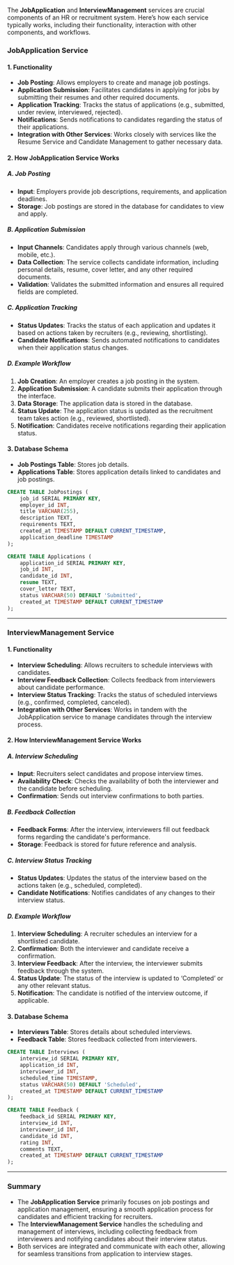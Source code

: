 The **JobApplication** and **InterviewManagement** services are crucial components of an HR or recruitment system. Here’s how each service typically works, including their functionality, interaction with other components, and workflows.

### JobApplication Service

#### 1. **Functionality**

- **Job Posting**: Allows employers to create and manage job postings.
- **Application Submission**: Facilitates candidates in applying for jobs by submitting their resumes and other required documents.
- **Application Tracking**: Tracks the status of applications (e.g., submitted, under review, interviewed, rejected).
- **Notifications**: Sends notifications to candidates regarding the status of their applications.
- **Integration with Other Services**: Works closely with services like the Resume Service and Candidate Management to gather necessary data.

#### 2. **How JobApplication Service Works**

##### A. Job Posting

- **Input**: Employers provide job descriptions, requirements, and application deadlines.
- **Storage**: Job postings are stored in the database for candidates to view and apply.

##### B. Application Submission

- **Input Channels**: Candidates apply through various channels (web, mobile, etc.).
- **Data Collection**: The service collects candidate information, including personal details, resume, cover letter, and any other required documents.
- **Validation**: Validates the submitted information and ensures all required fields are completed.

##### C. Application Tracking

- **Status Updates**: Tracks the status of each application and updates it based on actions taken by recruiters (e.g., reviewing, shortlisting).
- **Candidate Notifications**: Sends automated notifications to candidates when their application status changes.

##### D. Example Workflow

1. **Job Creation**: An employer creates a job posting in the system.
2. **Application Submission**: A candidate submits their application through the interface.
3. **Data Storage**: The application data is stored in the database.
4. **Status Update**: The application status is updated as the recruitment team takes action (e.g., reviewed, shortlisted).
5. **Notification**: Candidates receive notifications regarding their application status.

#### 3. **Database Schema**

- **Job Postings Table**: Stores job details.
- **Applications Table**: Stores application details linked to candidates and job postings.

```sql
CREATE TABLE JobPostings (
    job_id SERIAL PRIMARY KEY,
    employer_id INT,
    title VARCHAR(255),
    description TEXT,
    requirements TEXT,
    created_at TIMESTAMP DEFAULT CURRENT_TIMESTAMP,
    application_deadline TIMESTAMP
);

CREATE TABLE Applications (
    application_id SERIAL PRIMARY KEY,
    job_id INT,
    candidate_id INT,
    resume TEXT,
    cover_letter TEXT,
    status VARCHAR(50) DEFAULT 'Submitted',
    created_at TIMESTAMP DEFAULT CURRENT_TIMESTAMP
);
```

---

### InterviewManagement Service

#### 1. **Functionality**

- **Interview Scheduling**: Allows recruiters to schedule interviews with candidates.
- **Interview Feedback Collection**: Collects feedback from interviewers about candidate performance.
- **Interview Status Tracking**: Tracks the status of scheduled interviews (e.g., confirmed, completed, canceled).
- **Integration with Other Services**: Works in tandem with the JobApplication service to manage candidates through the interview process.

#### 2. **How InterviewManagement Service Works**

##### A. Interview Scheduling

- **Input**: Recruiters select candidates and propose interview times.
- **Availability Check**: Checks the availability of both the interviewer and the candidate before scheduling.
- **Confirmation**: Sends out interview confirmations to both parties.

##### B. Feedback Collection

- **Feedback Forms**: After the interview, interviewers fill out feedback forms regarding the candidate's performance.
- **Storage**: Feedback is stored for future reference and analysis.

##### C. Interview Status Tracking

- **Status Updates**: Updates the status of the interview based on the actions taken (e.g., scheduled, completed).
- **Candidate Notifications**: Notifies candidates of any changes to their interview status.

##### D. Example Workflow

1. **Interview Scheduling**: A recruiter schedules an interview for a shortlisted candidate.
2. **Confirmation**: Both the interviewer and candidate receive a confirmation.
3. **Interview Feedback**: After the interview, the interviewer submits feedback through the system.
4. **Status Update**: The status of the interview is updated to ‘Completed’ or any other relevant status.
5. **Notification**: The candidate is notified of the interview outcome, if applicable.

#### 3. **Database Schema**

- **Interviews Table**: Stores details about scheduled interviews.
- **Feedback Table**: Stores feedback collected from interviewers.

```sql
CREATE TABLE Interviews (
    interview_id SERIAL PRIMARY KEY,
    application_id INT,
    interviewer_id INT,
    scheduled_time TIMESTAMP,
    status VARCHAR(50) DEFAULT 'Scheduled',
    created_at TIMESTAMP DEFAULT CURRENT_TIMESTAMP
);

CREATE TABLE Feedback (
    feedback_id SERIAL PRIMARY KEY,
    interview_id INT,
    interviewer_id INT,
    candidate_id INT,
    rating INT,
    comments TEXT,
    created_at TIMESTAMP DEFAULT CURRENT_TIMESTAMP
);
```

---

### Summary

- The **JobApplication Service** primarily focuses on job postings and application management, ensuring a smooth application process for candidates and efficient tracking for recruiters.
- The **InterviewManagement Service** handles the scheduling and management of interviews, including collecting feedback from interviewers and notifying candidates about their interview status.
- Both services are integrated and communicate with each other, allowing for seamless transitions from application to interview stages.

